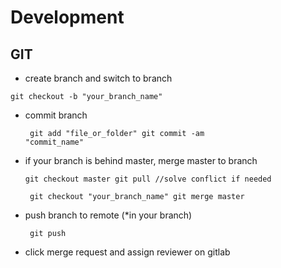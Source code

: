 # Development

## GIT
- create branch and switch to branch
<pre><code>git checkout -b "your_branch_name"
</code></pre>
- commit branch
<code><pre>
git add "file_or_folder"
git commit -am "commit_name"
</code></pre>
- if your branch is behind master, merge master to branch
<code><pre>
git checkout master
git pull    //solve conflict if needed
</code></pre>
<code><pre>
git checkout "your_branch_name"
git merge master
</code></pre>
- push branch to remote (*in your branch)
<code><pre>
git push
</code></pre>
- click merge request and assign reviewer on gitlab




